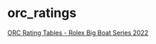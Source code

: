 # orc_ratings

[ORC Rating Tables - Rolex Big Boat Series 2022](https://kuai.shinyapps.io/orc_ratings/)
